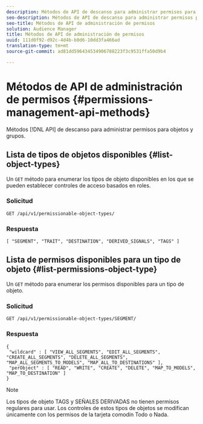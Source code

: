 ```yaml
---
description: Métodos de API de descanso para administrar permisos para objetos y grupos.
seo-description: Métodos de API de descanso para administrar permisos para objetos y grupos.
seo-title: Métodos de API de administración de permisos
solution: Audience Manager
title: Métodos de API de administración de permisos
uuid: 111d0f92-d92c-4d4b-b0d6-10dd3fa466ad
translation-type: tm+mt
source-git-commit: ad81dd596434534906788223f3c9531ffa50d9b4

---
```



# Métodos de API de administración de permisos {#permissions-management-api-methods}

Métodos [!DNL API] de descanso para administrar permisos para objetos y grupos.

<!-- c_rest_api_perm_man.xml -->

## Lista de tipos de objetos disponibles {#list-object-types}

Un `GET` método para enumerar los tipos de objeto disponibles en los que se pueden establecer controles de acceso basados en roles.

<!-- r_rest_api_perm_list.xml -->

### Solicitud

`GET /api/v1/permissionable-object-types/`

### Respuesta

```
[ "SEGMENT", "TRAIT", "DESTINATION", "DERIVED_SIGNALS", "TAGS" ]
```

## Lista de permisos disponibles para un tipo de objeto {#list-permissions-object-type}

Un `GET` método para enumerar los permisos disponibles para un tipo de objeto.

<!-- r_rest_api_perm_list_perms.xml -->

### Solicitud

`GET /api/v1/permissionable-object-types/SEGMENT/`

### Respuesta

```
{ 
 "wildcard" : [ "VIEW_ALL_SEGMENTS", "EDIT_ALL_SEGMENTS", "CREATE_ALL_SEGMENTS", "DELETE_ALL_SEGMENTS", "MAP_ALL_SEGMENTS_TO_MODELS", "MAP_ALL_TO_DESTINATIONS" ], 
 "perObject" : [ "READ", "WRITE", "CREATE", "DELETE", "MAP_TO_MODELS", "MAP_TO_DESTINATION" ]
}
```

>[!NOTE]
>
>Los tipos de objeto TAGS y SEÑALES DERIVADAS no tienen permisos regulares para usar. Los controles de estos tipos de objetos se modifican únicamente con los permisos de la tarjeta comodín Todo o Nada.